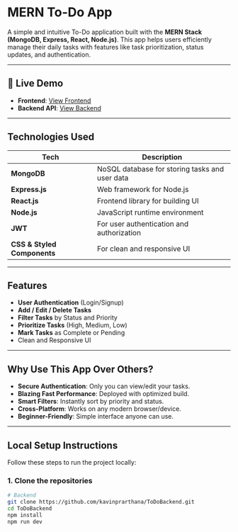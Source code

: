 #  MERN To-Do App

A simple and intuitive To-Do application built with the **MERN Stack (MongoDB, Express, React, Node.js)**. This app helps users efficiently manage their daily tasks with features like task prioritization, status updates, and authentication.

---

## 🚀 Live Demo

-  **Frontend**: [View Frontend](https://todofrontend-82sh.onrender.com)
-  **Backend API**: [View Backend](https://todobackend-1-gf60.onrender.com)

---


##  Technologies Used

| Tech | Description |
|------|-------------|
| **MongoDB** | NoSQL database for storing tasks and user data |
| **Express.js** | Web framework for Node.js |
| **React.js** | Frontend library for building UI |
| **Node.js** | JavaScript runtime environment |
| **JWT** | For user authentication and authorization |
| **CSS & Styled Components** | For clean and responsive UI |

---

##  Features

-  **User Authentication** (Login/Signup)
-  **Add / Edit / Delete Tasks**
-  **Filter Tasks** by Status and Priority
-  **Prioritize Tasks** (High, Medium, Low)
-  **Mark Tasks** as Complete or Pending
-  Clean and Responsive UI

---

##  Why Use This App Over Others?

-  **Secure Authentication**: Only you can view/edit your tasks.
-  **Blazing Fast Performance**: Deployed with optimized build.
-  **Smart Filters**: Instantly sort by priority and status.
-  **Cross-Platform**: Works on any modern browser/device.
-  **Beginner-Friendly**: Simple interface anyone can use.

---

##  Local Setup Instructions

Follow these steps to run the project locally:

### 1. Clone the repositories

```bash
# Backend
git clone https://github.com/kavinprarthana/ToDoBackend.git
cd ToDoBackend
npm install
npm run dev

